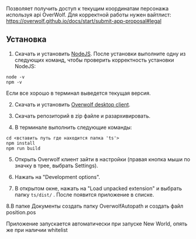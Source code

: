 Позволяет получить доступ к текущим координатам персонажа
используя api OverWolf.
Для корректной работы нужен вайтлист: 
https://overwolf.github.io/docs/start/submit-app-proposal#legal


## Установка
1. Скачать и установить [NodeJS](https://nodejs.org/).
После установки выполните одну из следующих команд,
чтобы проверить корректность установки NodeJS:
```
node -v
npm -v
```
Если все хорошо в терминал выведется текущая версия.

2. Скачать и установить [Overwolf desktop client](https://download.overwolf.com/install/Download).

3. Скачать репозиторий в zip файле и разархивировать.

4. В терминале выполнить следующие команды:
```
cd <вставить путь где находится папка 'ts'>
npm install
npm run build
```

5. Открыть Overwolf клиент зайти в настройки (правая кнопка мыши по значку в трее, выбрать Settings).

6. Нажать на "Development options".

7. В открытом окне, нажать на "Load unpacked extension" и выбрать папку `ts/dist/` .
После появится приложение в списке.

8.В папке Документы создать папку OverwolfAutopath и создать файл position.pos

Приложение запускается автоматически при запуске New World, опять же при наличии whitelist


